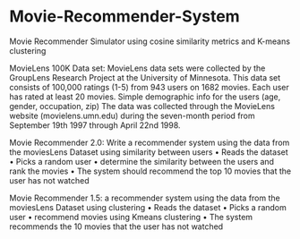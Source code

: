 # Movie-Recommender-System
Movie Recommender Simulator using cosine similarity metrics and K-means clustering

MovieLens 100K Data set:
MovieLens data sets were collected by the GroupLens Research Project at the University of Minnesota.
This data set consists of 100,000 ratings (1-5) from 943 users on 1682 movies.
Each user has rated at least 20 movies. Simple demographic info for the users (age, gender, occupation, zip)
The data was collected through the MovieLens website (movielens.umn.edu) during the seven-month period from September 19th 1997 through April 22nd 1998.


Movie Recommender 2.0:
Write a recommender system using the data from the moviesLens Dataset using similarity between users
• Reads the dataset
• Picks a random user
• determine the similarity between the users and rank the movies
• The system should recommend the top 10 movies that the user has not watched


Movie Recommender 1.5:
a recommender system using the data from the moviesLens Dataset using clustering
• Reads the dataset
• Picks a random user
• recommend movies using Kmeans clustering 
• The system recommends the 10 movies that the user has not watched
